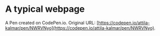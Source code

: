 # A typical webpage

A Pen created on CodePen.io. Original URL: [https://codepen.io/attila-kalmar/pen/NWRVNyo](https://codepen.io/attila-kalmar/pen/NWRVNyo).


